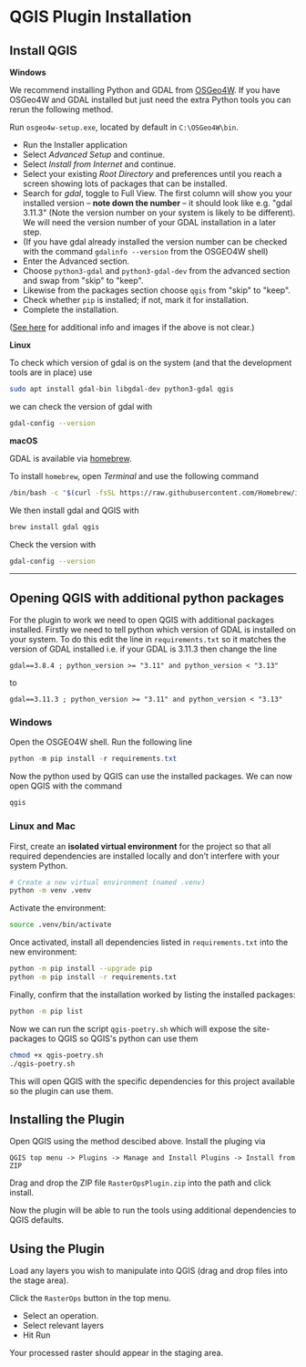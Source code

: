 # QGIS Plugin Installation

## Install QGIS

__Windows__  

We recommend installing Python and GDAL from
[OSGeo4W](https://trac.osgeo.org/osgeo4w/). If you have OSGeo4W
and GDAL installed but just need the extra Python tools you can rerun the following method.

Run `osgeo4w-setup.exe`, located by default in `C:\OSGeo4W\bin`.

- Run the Installer application
- Select _Advanced Setup_ and continue.
- Select _Install from Internet_ and continue.
- Select your existing _Root Directory_ and preferences until you
  reach a screen showing lots of packages that can be installed.
- Search for _gdal_, toggle to Full View. The first column will
  show you your installed version – __note down the number__ – it
  should look like e.g. "gdal 3.11.3" (Note the version number on
  your system is likely to be different). We will need the version
  number of your GDAL installation in a later step.
- (If you have gdal already installed the version number can be checked with the command `gdalinfo --version` from the OSGEO4W shell)
- Enter the Advanced section.
- Choose `python3-gdal` and `python3-gdal-dev` from the advanced section and swap
  from "skip" to "keep".
- Likewise from the packages section choose `qgis` from "skip" to "keep".
- Check whether `pip` is installed; if not, mark it for installation.
- Complete the installation.  

([See here](https://gis.stackexchange.com/questions/307850/osgeo4w-checking-gdal-version-with-gdalinfo-version-returns-nothing) for additional info and
images if the above is not clear.)

__Linux__

To check which version of gdal is on the system (and that the
development tools are in place) use

```bash
sudo apt install gdal-bin libgdal-dev python3-gdal qgis
```

we can check the version of gdal with

```bash
gdal-config --version
```

__macOS__

GDAL is available via [homebrew](https://brew.sh/).

To install `homebrew`, open _Terminal_ and use the following command

```bash
/bin/bash -c "$(curl -fsSL https://raw.githubusercontent.com/Homebrew/install/HEAD/install.sh)"
```

We then install gdal and QGIS with

```bash
brew install gdal qgis
```

Check the version with

```bash
gdal-config --version
```

---

## Opening QGIS with additional python packages

For the plugin to work we need to open QGIS with additional packages installed. Firstly we need to tell python which version of GDAL is installed on your system. To do this edit the line in `requirements.txt` so it matches the version of GDAL installed i.e. if your GDAL is 3.11.3 then change the line

```text
gdal==3.8.4 ; python_version >= "3.11" and python_version < "3.13"
```

to

```text
gdal==3.11.3 ; python_version >= "3.11" and python_version < "3.13"
```

### Windows

Open the OSGEO4W shell. Run the following line

```powershell
python -m pip install -r requirements.txt
```

Now the python used by QGIS can use the installed packages. We can now open QGIS with the command

```powershell
qgis
```

### Linux and Mac

First, create an __isolated virtual environment__ for the project so that all required dependencies are installed locally and don’t interfere with your system Python.

```bash
# Create a new virtual environment (named .venv)
python -m venv .venv
```

Activate the environment:

```bash
source .venv/bin/activate
```

Once activated, install all dependencies listed in `requirements.txt` into the new environment:

```bash
python -m pip install --upgrade pip
python -m pip install -r requirements.txt
```

Finally, confirm that the installation worked by listing the installed packages:

```bash
python -m pip list
```

Now we can run the script `qgis-poetry.sh` which will expose the site-packages to QGIS so QGIS's python can use them

```bash
chmod +x qgis-poetry.sh
./qgis-poetry.sh
```

This will open QGIS with the specific dependencies for this project available so the plugin can use them.

## Installing the Plugin

Open QGIS using the method descibed above. Install the pluging via

```text
QGIS top menu -> Plugins -> Manage and Install Plugins -> Install from ZIP
```

Drag and drop the ZIP file `RasterOpsPlugin.zip` into the path and click install.

Now the plugin will be able to run the tools using additional dependencies to QGIS defaults.

## Using the Plugin

Load any layers you wish to manipulate into QGIS (drag and drop files into the stage area).

Click the `RasterOps` button in the top menu.

- Select an operation.
- Select relevant layers
- Hit Run

Your processed raster should appear in the staging area.
